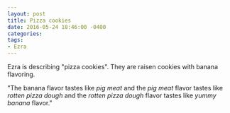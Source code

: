 ```yaml
---
layout: post
title: Pizza cookies
date: 2016-05-24 18:46:00 -0400
categories:
tags:
- Ezra
---
```


Ezra is describing "pizza cookies". They are raisen cookies with banana flavoring.

"The banana flavor tastes like _pig meat_ and the _pig meat_ flavor tastes like _rotten pizza dough_ and the _rotten pizza dough_ flavor tastes like _yummy banana_ flavor."
